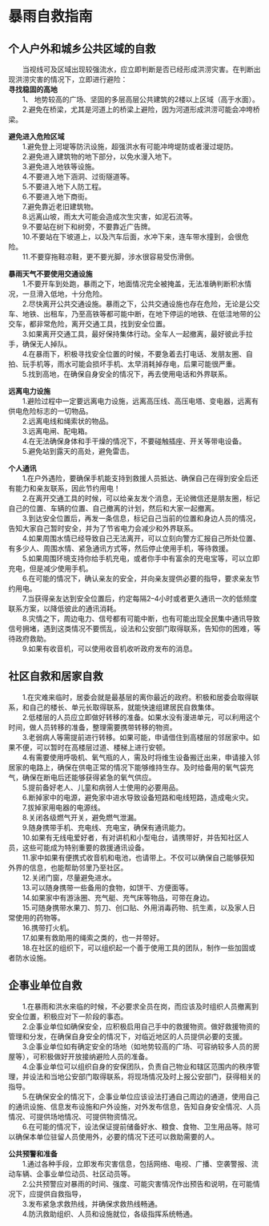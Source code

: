 # 暴雨自救指南  

## 个人户外和城乡公共区域的自救  
&emsp;&emsp;当视线可及区域出现较强流水，应立即判断是否已经形成洪涝灾害。在判断出现洪涝灾害的情况下，立即进行避险：  
**寻找稳固的高地**  
&emsp;&emsp;1、 地势较高的广场、坚固的多层高层公共建筑的2楼以上区域（高于水面）。  
&emsp;&emsp;2.避免在桥梁，尤其是河道上的桥梁上避险，因为河道形成洪涝可能会冲垮桥梁。  

**避免进入危险区域**  
&emsp;&emsp;1.避免登上河堤等防汛设施，超强洪水有可能冲垮堤防或者漫过堤防。  
&emsp;&emsp;2.避免进入建筑物的地下部分，以免水漫入地下。  
&emsp;&emsp;3.避免进入地铁等设施。  
&emsp;&emsp;4.不要进入地下涵洞、过街隧道等。  
&emsp;&emsp;5.不要进入地下人防工程。  
&emsp;&emsp;6.不要进入地下商街。  
&emsp;&emsp;7.避免靠近老旧建筑物。  
&emsp;&emsp;8.远离山坡，雨太大可能会造成次生灾害，如泥石流等。  
&emsp;&emsp;9.不要站在树下和树旁，不要靠近广告牌。  
&emsp;&emsp;10.不要站在下坡道上，以及汽车后面，水冲下来，连车带水撞到，会很危险。  
&emsp;&emsp;11.不要穿拖鞋凉鞋，更不要光脚，涉水很容易受伤滑倒。  

**暴雨天气不要使用交通设施**  
&emsp;&emsp;1.不要开车到处跑，暴雨之下，地面情况完全被掩盖，无法准确判断积水情况，一旦滑入低地，十分危险。  
&emsp;&emsp;2.尽快离开公共交通设施。暴雨之下，公共交通设施也存在危险，无论是公交车、地铁、出租车，乃至高铁等都可能中断，在地下停运的地铁、在低洼地带的公交车，都非常危险，离开交通工具，找到安全位置。  
&emsp;&emsp;3.如果离开交通工具，最好保持集体行动。全车人一起撤离，最好彼此手拉手，确保无人掉队。  
&emsp;&emsp;4.在暴雨下，积极寻找安全位置的时候，不要急着去打电话、发朋友圈、自拍、玩手机等，雨水可能会损坏手机、太早消耗掉存电，后果可能很严重。  
&emsp;&emsp;5.找到高地，在确保自身安全的情况下，再去使用电话和外界联系。  

**远离电力设施**  
&emsp;&emsp;1.避险过程中一定要远离电力设施，远离高压线、高压电塔、变电器，远离有供电危险标志的一切物品。  
&emsp;&emsp;2.远离电线和绳索状的物品。  
&emsp;&emsp;3.远离电闸、配电箱。  
&emsp;&emsp;4.在无法确保身体和手干燥的情况下，不要碰触插座、开关等带电设备。  
&emsp;&emsp;5.避免站到露天的高处，避免雷击。  

**个人通讯**  
&emsp;&emsp;1.在户外遇险，要确保手机能支持到救援人员抵达、确保自己在得到安全后还有能力和亲友联系，因此节约用电！  
&emsp;&emsp;2.在离开交通工具的时候，可以给亲友发个消息，无论微信还是朋友圈，标记自己的位置、车辆的位置、自己撤离的计划，然后和大家一起撤离。  
&emsp;&emsp;3.到达安全位置后，再发一条信息，标记自己当前的位置和身边人员的情况，告知大家自己暂时安全，并为了节省电力会减少和外界联系。  
&emsp;&emsp;4.如果周围水情已经导致自己无法离开，可以立刻向警方汇报自己所处位置、有多少人、周围水情、紧急通讯方式等，然后停止使用手机，等待救援。  
&emsp;&emsp;5.如果周围环境支持你给手机充电，或者你手中有富余的充电宝等，可以立即充电，但是减少使用手机。  
&emsp;&emsp;6.在可能的情况下，确认亲友的安全，并向亲友提供必要的指导，要求亲友节约用电。  
&emsp;&emsp;7.当获得亲友达到安全位置后，约定每隔2–4小时或者更久通讯一次的低频度联系方案，以降低彼此的通讯消耗。  
&emsp;&emsp;8.灾情之下，周边电力、信号都有可能中断，也有可能出现全民集中通讯导致信号拥堵，遇到这类情况不要慌乱，设法和公安部门取得联系，告知你的困难，等待政府救助。  
&emsp;&emsp;9.如果有收音机，可以使用收音机收听政府发布的消息。  

## 社区自救和居家自救  
&emsp;&emsp;1.在灾难来临时，居委会就是最基层的离你最近的政府。积极和居委会取得联系，和自己的楼长、单元长取得联系，就能快速组建居民自救集体。  
&emsp;&emsp;2.低楼层的人员应立即做好转移的准备。如果水没有漫进单元，可以利用这个时间，做人员转移的准备，整理需要携带转移的物资。  
&emsp;&emsp;3.老弱病人等需提前进行转移。如果可能，申请借住到高楼层的邻居家中。如果不便，可以暂时在高楼层过道、楼梯上进行安顿。  
&emsp;&emsp;4.有需要使用呼吸机、氧气瓶的人，需及时将维生设备搬迁出来，申请接入邻居家的电路上，确保在供电正常的情况下能够维持生存。及时给备用的氧气袋充气，确保在断电后还能够获得紧急的氧气供应。  
&emsp;&emsp;5.提前备好老人、儿童和病弱人士使用的必要用品。  
&emsp;&emsp;6.断掉家中的电源，避免家中进水导致设备短路和电线短路，造成电火灾。  
&emsp;&emsp;7.拔掉家用电器的电源线。  
&emsp;&emsp;8.关闭各级燃气开关，避免燃气泄漏。  
&emsp;&emsp;9.随身携带手机、充电线、充电宝，确保有通讯能力。  
&emsp;&emsp;10.如果有无线电爱好者，有对讲机和小型电台，请携带好，并告知社区人员，这些可能成为特别重要的救援通讯设备。  
&emsp;&emsp;11.家中如果有便携式收音机和电池，也请带上。不仅可以确保自己能够获知外界的信息，也能帮助邻里乃至社区。  
&emsp;&emsp;12.关闭门窗，尽量避免进水。  
&emsp;&emsp;13.可以随身携带一些备用的食物，如饼干、方便面等。  
&emsp;&emsp;14.如果家中有游泳圈、充气艇、充气床等物品，可带在身边。  
&emsp;&emsp;15.可随身携带水果刀、剪刀、创口贴、外用消毒药物、抗生素，以及家人日常使用的药物等。  
&emsp;&emsp;16.携带打火机。  
&emsp;&emsp;17.如果有救助用的绳索之类的，也一并带好。  
&emsp;&emsp;18.在社区的组织下，可以组织起一个善于使用工具的团队，制作一些加固或者防水设施。  

## 企事业单位自救  
&emsp;&emsp;1.在暴雨和洪水来临的时候，不必要求全员在岗，而应该及时组织人员撤离到安全位置，积极应对下一阶段的事态。  
&emsp;&emsp;2.企事业单位如确保安全，应积极启用自己手中的救援物资。做好救援物资的管理和分发，在确保自身安全的情况下，对临近地区的人员提供必要的支援。  
&emsp;&emsp;3.企事业单位如有确定安全的场地（如地势较高的广场、可容纳较多人员的房屋等），可积极做好开放接纳避险人员的准备。  
&emsp;&emsp;4.企事业单位可以组织自身的安保团队，负责自己物业和辖区范围内的秩序管理，并设法和当地公安部门取得联系，将现场情况及时上报公安部门，获得相关的指导。  
&emsp;&emsp;5.在确保安全的情况下，企事业单位应该设法打通自己周边的通道，使用自己的通讯设施、信息发布设施和户外设施，对外发布信息，告知自身安全情况、人员情况、可提供场地情况、可提供物资情况。  
&emsp;&emsp;6.在可能的情况下，设法保证提前储备好水、粮食、食物、卫生用品等。除可以确保本单位驻留人员使用外，必要的情况下还可以救助需要的人。  

**公共预警和准备**  
&emsp;&emsp;1.通过各种手段，立即发布灾害信息，包括网络、电视、广播、空袭警报、流动车辆、企事业单位动员、社区动员等。  
&emsp;&emsp;2.公共预警应对暴雨的时间、强度、可能灾害情况作出预告和说明，在可能情况下，应提供自救指导，  
&emsp;&emsp;3.发布紧急求救热线，并确保求救热线畅通。  
&emsp;&emsp;4.防汛救助组织、人员和设施就位，各级指挥系统畅通。  
<!-- Last processed: 2025-07-22 03:44:30 -->
